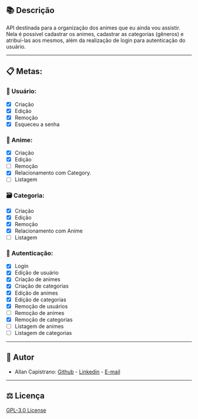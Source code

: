 ## 📚 Descrição ##
API destinada para a organização dos animes que eu ainda vou assistir. Nela é possível cadastrar os animes, cadastrar as categorias (gêneros) e atribuí-las aos mesmos, além da realização de login para autenticação do usuário.

------------

## 📋 Metas: ##

### 🧑 Usuário: ###
- [x] Criação
- [x] Edição
- [x] Remoção
- [x] Esqueceu a senha

### 🍜 Anime: ###
- [x] Criação
- [x] Edição
- [ ] Remoção
- [x] Relacionamento com Category.
- [ ] Listagem

### 🗃️ Categoria: ###
- [x] Criação
- [x] Edição
- [x] Remoção
- [x] Relacionamento com Anime
- [ ] Listagem

### 🔐 Autenticação: ###
- [x] Login
- [x] Edição de usuário
- [x] Criação de animes
- [x] Criação de categorias
- [x] Edição de animes
- [x] Edição de categorias
- [x] Remoção de usuários
- [ ] Remoção de animes
- [x] Remoção de categorias
- [ ] Listagem de animes
- [ ] Listagem de categorias

------------

## 📌 Autor ##
- Allan Capistrano: [Github](https://github.com/AllanCapistrano) - [Linkedin](https://www.linkedin.com/in/allancapistrano/) - [E-mail](https://mail.google.com/mail/u/0/?view=cm&fs=1&tf=1&source=mailto&to=asantos@ecomp.uefs.br)

------------

## ⚖️ Licença ##
[GPL-3.0 License](https://github.com/AllanCapistrano/animes-to-watch-api/blob/main/LICENSE)
